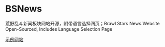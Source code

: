 # BSNews
荒野乱斗新闻板块网站开源，附带语言选择网页；Brawl Stars News Website Open-Sourced, Includes Language Selection Page

<a href="brawlstars.supercell.fun">示例网站</a>

